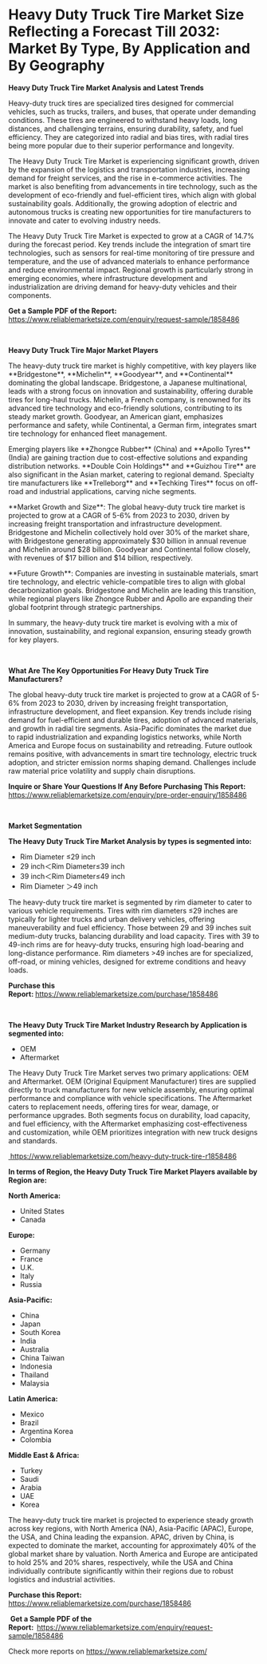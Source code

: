 <p><h1>Heavy Duty Truck Tire Market Size Reflecting a Forecast Till 2032: Market By Type, By Application and By Geography</h1></p><p><strong>Heavy Duty Truck Tire Market Analysis and Latest Trends</strong></p>
<p><p>Heavy-duty truck tires are specialized tires designed for commercial vehicles, such as trucks, trailers, and buses, that operate under demanding conditions. These tires are engineered to withstand heavy loads, long distances, and challenging terrains, ensuring durability, safety, and fuel efficiency. They are categorized into radial and bias tires, with radial tires being more popular due to their superior performance and longevity.</p><p>The Heavy Duty Truck Tire Market is experiencing significant growth, driven by the expansion of the logistics and transportation industries, increasing demand for freight services, and the rise in e-commerce activities. The market is also benefiting from advancements in tire technology, such as the development of eco-friendly and fuel-efficient tires, which align with global sustainability goals. Additionally, the growing adoption of electric and autonomous trucks is creating new opportunities for tire manufacturers to innovate and cater to evolving industry needs.</p><p>The Heavy Duty Truck Tire Market is expected to grow at a CAGR of 14.7% during the forecast period. Key trends include the integration of smart tire technologies, such as sensors for real-time monitoring of tire pressure and temperature, and the use of advanced materials to enhance performance and reduce environmental impact. Regional growth is particularly strong in emerging economies, where infrastructure development and industrialization are driving demand for heavy-duty vehicles and their components.</p></p>
<p><strong>Get a Sample PDF of the Report:&nbsp;</strong> <a href="https://www.reliablemarketsize.com/enquiry/request-sample/1858486?utm_campaign=1845&utm_medium=2&utm_source=Github&utm_content=ia&utm_term=23012025&utm_id=heavy-duty-truck-tire">https://www.reliablemarketsize.com/enquiry/request-sample/1858486</a></p>
<p>&nbsp;</p>
<p><strong>Heavy Duty Truck Tire Major Market Players</strong></p>
<p><p>The heavy-duty truck tire market is highly competitive, with key players like **Bridgestone**, **Michelin**, **Goodyear**, and **Continental** dominating the global landscape. Bridgestone, a Japanese multinational, leads with a strong focus on innovation and sustainability, offering durable tires for long-haul trucks. Michelin, a French company, is renowned for its advanced tire technology and eco-friendly solutions, contributing to its steady market growth. Goodyear, an American giant, emphasizes performance and safety, while Continental, a German firm, integrates smart tire technology for enhanced fleet management.</p><p>Emerging players like **Zhongce Rubber** (China) and **Apollo Tyres** (India) are gaining traction due to cost-effective solutions and expanding distribution networks. **Double Coin Holdings** and **Guizhou Tire** are also significant in the Asian market, catering to regional demand. Specialty tire manufacturers like **Trelleborg** and **Techking Tires** focus on off-road and industrial applications, carving niche segments.</p><p>**Market Growth and Size**: The global heavy-duty truck tire market is projected to grow at a CAGR of 5-6% from 2023 to 2030, driven by increasing freight transportation and infrastructure development. Bridgestone and Michelin collectively hold over 30% of the market share, with Bridgestone generating approximately $30 billion in annual revenue and Michelin around $28 billion. Goodyear and Continental follow closely, with revenues of $17 billion and $14 billion, respectively.</p><p>**Future Growth**: Companies are investing in sustainable materials, smart tire technology, and electric vehicle-compatible tires to align with global decarbonization goals. Bridgestone and Michelin are leading this transition, while regional players like Zhongce Rubber and Apollo are expanding their global footprint through strategic partnerships.</p><p>In summary, the heavy-duty truck tire market is evolving with a mix of innovation, sustainability, and regional expansion, ensuring steady growth for key players.</p></p>
<p>&nbsp;</p>
<p><strong>What Are The Key Opportunities For Heavy Duty Truck Tire Manufacturers?</strong></p>
<p><p>The global heavy-duty truck tire market is projected to grow at a CAGR of 5-6% from 2023 to 2030, driven by increasing freight transportation, infrastructure development, and fleet expansion. Key trends include rising demand for fuel-efficient and durable tires, adoption of advanced materials, and growth in radial tire segments. Asia-Pacific dominates the market due to rapid industrialization and expanding logistics networks, while North America and Europe focus on sustainability and retreading. Future outlook remains positive, with advancements in smart tire technology, electric truck adoption, and stricter emission norms shaping demand. Challenges include raw material price volatility and supply chain disruptions.</p></p>
<p><strong>Inquire or Share Your Questions If Any Before Purchasing This Report:</strong> <a href="https://www.reliablemarketsize.com/enquiry/pre-order-enquiry/1858486?utm_campaign=1845&utm_medium=2&utm_source=Github&utm_content=ia&utm_term=23012025&utm_id=heavy-duty-truck-tire">https://www.reliablemarketsize.com/enquiry/pre-order-enquiry/1858486</a></p>
<p>&nbsp;</p>
<p><strong>Market Segmentation</strong></p>
<p><strong>The Heavy Duty Truck Tire Market Analysis by types is segmented into:</strong></p>
<p><ul><li>Rim Diameter ≤29 inch</li><li>29 inch＜Rim Diameter≤39 inch</li><li>39 inch＜Rim Diameter≤49 inch</li><li>Rim Diameter ＞49 inch</li></ul></p>
<p><p>The heavy-duty truck tire market is segmented by rim diameter to cater to various vehicle requirements. Tires with rim diameters ≤29 inches are typically for lighter trucks and urban delivery vehicles, offering maneuverability and fuel efficiency. Those between 29 and 39 inches suit medium-duty trucks, balancing durability and load capacity. Tires with 39 to 49-inch rims are for heavy-duty trucks, ensuring high load-bearing and long-distance performance. Rim diameters >49 inches are for specialized, off-road, or mining vehicles, designed for extreme conditions and heavy loads.</p></p>
<p><strong>Purchase this Report:&nbsp;</strong><a href="https://www.reliablemarketsize.com/purchase/1858486?utm_campaign=1845&utm_medium=2&utm_source=Github&utm_content=ia&utm_term=23012025&utm_id=heavy-duty-truck-tire">https://www.reliablemarketsize.com/purchase/1858486</a></p>
<p>&nbsp;</p>
<p><strong>The Heavy Duty Truck Tire Market Industry Research by Application is segmented into:</strong></p>
<p><ul><li>OEM</li><li>Aftermarket</li></ul></p>
<p><p>The Heavy Duty Truck Tire Market serves two primary applications: OEM and Aftermarket. OEM (Original Equipment Manufacturer) tires are supplied directly to truck manufacturers for new vehicle assembly, ensuring optimal performance and compliance with vehicle specifications. The Aftermarket caters to replacement needs, offering tires for wear, damage, or performance upgrades. Both segments focus on durability, load capacity, and fuel efficiency, with the Aftermarket emphasizing cost-effectiveness and customization, while OEM prioritizes integration with new truck designs and standards.</p></p>
<p><a href="https://www.reliablemarketsize.com/heavy-duty-truck-tire-r1858486?utm_campaign=1845&utm_medium=2&utm_source=Github&utm_content=ia&utm_term=23012025&utm_id=heavy-duty-truck-tire">&nbsp;https://www.reliablemarketsize.com/heavy-duty-truck-tire-r1858486</a></p>
<p><strong>In terms of Region, the Heavy Duty Truck Tire Market Players available by Region are:</strong></p>
<p>
    <p> <strong> North America: </strong>
        <ul>
            <li>United States</li>
            <li>Canada</li>
        </ul>
        </p> 
    <p> <strong> Europe: </strong>
        <ul>
            <li>Germany</li>
            <li>France</li>
            <li>U.K.</li>
            <li>Italy</li>
            <li>Russia</li>
        </ul>
        </p> 
    <p> <strong> Asia-Pacific: </strong>
        <ul>
            <li>China</li>
            <li>Japan</li>
            <li>South Korea</li>
            <li>India</li>
            <li>Australia</li>
            <li>China Taiwan</li>
            <li>Indonesia</li>
            <li>Thailand</li>
            <li>Malaysia</li>
        </ul>
        </p> 
    <p> <strong> Latin America: </strong>
        <ul>
            <li>Mexico</li>
            <li>Brazil</li>
            <li>Argentina Korea</li>
            <li>Colombia</li>
        </ul>
        </p> 
    <p> <strong> Middle East & Africa: </strong>
        <ul>
            <li>Turkey</li>
            <li>Saudi</li>
            <li>Arabia</li>
            <li>UAE</li>
            <li>Korea</li>
        </ul>
    </p>
    </p>
<p><p>The heavy-duty truck tire market is projected to experience steady growth across key regions, with North America (NA), Asia-Pacific (APAC), Europe, the USA, and China leading the expansion. APAC, driven by China, is expected to dominate the market, accounting for approximately 40% of the global market share by valuation. North America and Europe are anticipated to hold 25% and 20% shares, respectively, while the USA and China individually contribute significantly within their regions due to robust logistics and industrial activities.</p></p>
<p><strong>Purchase this Report: </strong><a href="https://www.reliablemarketsize.com/purchase/1858486?utm_campaign=1845&utm_medium=2&utm_source=Github&utm_content=ia&utm_term=23012025&utm_id=heavy-duty-truck-tire">https://www.reliablemarketsize.com/purchase/1858486</a></p>
<p>&nbsp;<strong>Get a Sample PDF of the Report:&nbsp;&nbsp;</strong><a href="https://www.reliablemarketsize.com/enquiry/request-sample/1858486?utm_campaign=1845&utm_medium=2&utm_source=Github&utm_content=ia&utm_term=23012025&utm_id=heavy-duty-truck-tire">https://www.reliablemarketsize.com/enquiry/request-sample/1858486</a></p>
<p><strong></strong></p>
<p>Check more reports on <a href="https://www.reliablemarketsize.com/?utm_campaign=1845&utm_medium=2&utm_source=Github&utm_content=ia&utm_term=23012025&utm_id=heavy-duty-truck-tire">https://www.reliablemarketsize.com/</a></p>